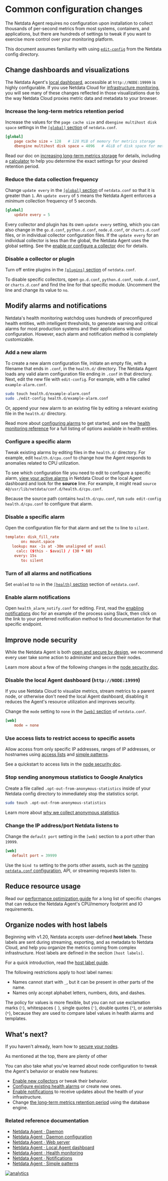 <!--
title: "Common configuration changes"
description: "See the most popular configuration changes to make to the Netdata Agent, including longer metrics retention, reduce sampling, and more."
custom_edit_url: https://github.com/netdata/netdata/edit/master/docs/configure/common-changes.md
-->

# Common configuration changes

The Netdata Agent requires no configuration upon installation to collect thousands of per-second metrics from most
systems, containers, and applications, but there are hundreds of settings to tweak if you want to exercise more control
over your monitoring platform.

This document assumes familiarity with using [`edit-config`](/docs/configure/nodes.md) from the Netdata config
directory.

## Change dashboards and visualizations

The Netdata Agent's [local dashboard](/web/gui/README.md), accessible at `http://NODE:19999` is highly configurable. If
you use Netdata Cloud for [infrastructure monitoring](/docs/quickstart/infrastructure.md), you will see many of these
changes reflected in those visualizations due to the way Netdata Cloud proxies metric data and metadata to your browser.

### Increase the long-term metrics retention period

Increase the values for the `page cache size` and `dbengine multihost disk space` settings in the [`[global]`
section](/daemon/config/README.md#global-section-options) of `netdata.conf`.

```conf
[global]
    page cache size = 128   # 128 MiB of memory for metrics storage
    dbengine multihost disk space = 4096   # 4GiB of disk space for metrics storage
```

Read our doc on [increasing long-term metrics storage](/docs/store/change-metrics-storage.md) for details, including a
[calculator](/docs/store/change-metrics-storage.md#calculate-the-system-resources-ram-disk-space-needed-to-store-metrics)
to help you determine the exact settings for your desired retention period.

### Reduce the data collection frequency

Change `update every` in the [`[global]` section](/daemon/config/README.md#global-section-options) of `netdata.conf` so
that it is greater than `1`. An `update every` of `5` means the Netdata Agent enforces a _minimum_ collection frequency
of 5 seconds.

```conf
[global]
    update every = 5
```

Every collector and plugin has its own `update every` setting, which you can also change in the `go.d.conf`,
`python.d.conf`, `node.d.conf`, or `charts.d.conf` files, or in individual collector configuration files. If the `update
every` for an individual collector is less than the global, the Netdata Agent uses the global setting. See the [enable
or configure a collector](/docs/collect/enable-configure.md) doc for details.

### Disable a collector or plugin

Turn off entire plugins in the [`[plugins]` section](/daemon/config/README.md#plugins-section-options) of
`netdata.conf`.

To disable specific collectors, open `go.d.conf`, `python.d.conf`, `node.d.conf`, or `charts.d.conf` and find the line
for that specific module. Uncomment the line and change its value to `no`.

## Modify alarms and notifications

Netdata's health monitoring watchdog uses hundreds of preconfigured health entities, with intelligent thresholds, to
generate warning and critical alarms for most production systems and their applications without configuration. However,
each alarm and notification method is completely customizable.

### Add a new alarm

To create a new alarm configuration file, initiate an empty file, with a filename that ends in `.conf`, in the
`health.d/` directory. The Netdata Agent loads any valid alarm configuration file ending in `.conf` in that directory.
Next, edit the new file with `edit-config`. For example, with a file called `example-alarm.conf`.

```bash
sudo touch health.d/example-alarm.conf
sudo ./edit-config health.d/example-alarm.conf
```

Or, append your new alarm to an existing file by editing a relevant existing file in the `health.d/` directory.

Read more about [configuring alarms](/docs/monitor/configure-alarms.md) to get started, and see the [health monitoring
reference](/health/REFERENCE.md) for a full listing of options available in health entities.

### Configure a specific alarm

Tweak existing alarms by editing files in the `health.d/` directory. For example, edit `health.d/cpu.conf` to change how
the Agent responds to anomalies related to CPU utilization.

To see which configuration file you need to edit to configure a specific alarm, [view your active
alarms](/docs/monitor/view-active-alarms.md) in Netdata Cloud or the local Agent dashboard and look for the **source**
line. For example, it might read `source  4@/usr/lib/netdata/conf.d/health.d/cpu.conf`. 

Because the source path contains `health.d/cpu.conf`, run `sudo edit-config health.d/cpu.conf` to configure that alarm.

### Disable a specific alarm

Open the configuration file for that alarm and set the `to` line to `silent`.

```conf
template: disk_fill_rate
       on: mount.space
   lookup: max -1s at -30m unaligned of avail
     calc: ($this - $avail) / (30 * 60)
    every: 15s
       to: silent
```

### Turn of all alarms and notifications

Set `enabled` to `no` in the [`[health]` section](/daemon/config/README.md#health-section-options) section of
`netdata.conf`.

### Enable alarm notifications

Open `health_alarm_notify.conf` for editing. First, read the [enabling
notifications](/docs/monitor/enable-notifications.md#netdata-agent) doc for an example of the process using Slack, then
click on the link to your preferred notification method to find documentation for that specific endpoint.

## Improve node security

While the Netdata Agent is both [open and secure by design](https://www.netdata.cloud/blog/netdata-agent-dashboard/), we
recommend every user take some action to administer and secure their nodes.

Learn more about a few of the following changes in the [node security doc](/docs/configure/secure-nodes.md).

### Disable the local Agent dashboard (`http://NODE:19999`)

If you use Netdata Cloud to visualize metrics, stream metrics to a parent node, or otherwise don't need the local Agent
dashboard, disabling it reduces the Agent's resource utilization and improves security.

Change the `mode` setting to `none` in the [`[web]` section](/web/server/README.md#configuration) of `netdata.conf`.

```conf
[web]
    mode = none
```

### Use access lists to restrict access to specific assets

Allow access from only specific IP addresses, ranges of IP addresses, or hostnames using [access
lists](/web/server/README.md#access-lists) and [simple patterns](/libnetdata/simple_pattern/README.md).

See a quickstart to access lists in the [node security
doc](/docs/configure/secure-nodes.md#restrict-access-to-the-local-dashboard).

### Stop sending anonymous statistics to Google Analytics

Create a file called `.opt-out-from-anonymous-statistics` inside of your Netdata config directory to immediately stop
the statistics script.

```bash
sudo touch .opt-out-from-anonymous-statistics
```

Learn more about [why we collect anonymous statistics](/docs/anonymous-statistics.md).

### Change the IP address/port Netdata listens to

Change the `default port` setting in the `[web]` section to a port other than `19999`.

```conf
[web]
   default port = 39999
```

Use the `bind to` setting to the ports other assets, such as the [running `netdata.conf`
configuration](/docs/configure/nodes.md#see-an-agents-running-configuration), API, or streaming requests listen to.

## Reduce resource usage

Read our [performance optimization guide](/docs/guides/configure/performance.md) for a long list of specific changes
that can reduce the Netdata Agent's CPU/memory footprint and IO requirements.

## Organize nodes with host labels

Beginning with v1.20, Netdata accepts user-defined **host labels**. These labels are sent during streaming, exporting,
and as metadata to Netdata Cloud, and help you organize the metrics coming from complex infrastructure. Host labels are
defined in the section `[host labels]`. 

For a quick introduction, read the [host label guide](/docs/guides/using-host-labels.md).

The following restrictions apply to host label names: 
 
-   Names cannot start with `_`, but it can be present in other parts of the name.
-   Names only accept alphabet letters, numbers, dots, and dashes.

The policy for values is more flexible, but you can not use exclamation marks (`!`), whitespaces (` `), single quotes
(`'`), double quotes (`"`), or asterisks (`*`), because they are used to compare label values in health alarms and
templates.

## What's next?

If you haven't already, learn how to [secure your nodes](/docs/configure/secure-nodes.md).

As mentioned at the top, there are plenty of other 

You can also take what you've learned about node configuration to tweak the Agent's behavior or enable new features:

- [Enable new collectors](/docs/collect/enable-configure.md) or tweak their behavior.
- [Configure existing health alarms](/docs/monitor/configure-alarms.md) or create new ones.
- [Enable notifications](/docs/monitor/enable-notifications.md) to receive updates about the health of your
  infrastructure.
- Change [the long-term metrics retention period](/docs/store/change-metrics-storage.md) using the database engine.

### Related reference documentation

- [Netdata Agent · Daemon](/health/README.md)
- [Netdata Agent · Daemon configuration](/daemon/config/README.md)
- [Netdata Agent · Web server](/web/server/README.md)
- [Netdata Agent · Local Agent dashboard](/web/gui/README.md)
- [Netdata Agent · Health monitoring](/health/REFERENCE.md)
- [Netdata Agent · Notifications](/health/notifications/README.md)
- [Netdata Agent · Simple patterns](/libnetdata/simple_pattern/README.md)

[![analytics](https://www.google-analytics.com/collect?v=1&aip=1&t=pageview&_s=1&ds=github&dr=https%3A%2F%2Fgithub.com%2Fnetdata%2Fnetdata&dl=https%3A%2F%2Fmy-netdata.io%2Fgithub%2Fdocs%2Fconfigure%2Fcommon-changes&_u=MAC~&cid=5792dfd7-8dc4-476b-af31-da2fdb9f93d2&tid=UA-64295674-3)](<>)
